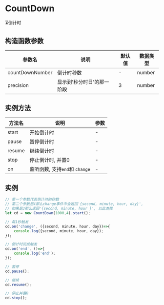 # CountDown
⏳倒计时 

## 构造函数参数 
| 参数名 | 说明 | 默认值 | 数据类型 |
| --- | --- | --- | --- |
| countDownNumber | 倒计时秒数 | - |number|
| precision | 显示到'秒分时日'的那一阶段 | 3 | number |

## 实例方法 
| 方法名 | 说明 | 参数| 
| --- | --- | --- |
| start | 开始倒计时 | - |
| pause | 暂停倒计时 | - |
| resume | 继续倒计时 | - |
| stop | 停止倒计时, 并置0 | - |
| on | 监听函数, 支持`end`和 `change`| - |

## 实例 
``` javascript
// 第一个参数代表倒计时的秒数
// 第二个参数是4那么change事件中会返回'{second, minute, hour, day}', 
// 如果是3那么返回'{second, minute, hour }', 以此类推
let cd = new CountDown(1000,4).start();

// 每1秒触发
cd.on('change', ({second, minute, hour, day})=>{
    console.log({second, minute, hour, day});
});

// 倒计时完成触发
cd.on('end', ()=>{
    console.log('end');
});

// 暂停
cd.pause();

// 继续
cd.resume();

// 停止并置0
cd.stop();
```